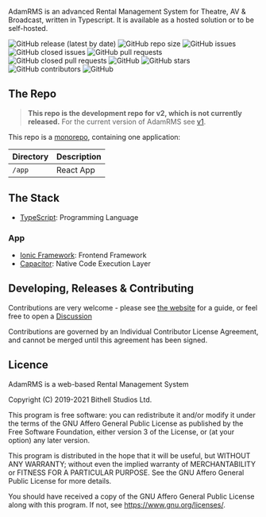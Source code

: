 AdamRMS is an advanced Rental Management System for Theatre, AV & Broadcast, written in Typescript. It is available as a hosted solution or to be self-hosted.

![GitHub release (latest by date)](https://img.shields.io/github/v/release/adam-rms/adam-rms-v2)
![GitHub repo size](https://img.shields.io/github/repo-size/adam-rms/adam-rms-v2)
![GitHub issues](https://img.shields.io/github/issues/adam-rms/adam-rms-v2)
![GitHub closed issues](https://img.shields.io/github/issues-closed/adam-rms/adam-rms-v2)
![GitHub pull requests](https://img.shields.io/github/issues-pr/adam-rms/adam-rms-v2)
![GitHub closed pull requests](https://img.shields.io/github/issues-pr-closed/adam-rms/adam-rms-v2)
![GitHub](https://img.shields.io/github/license/adam-rms/adam-rms-v2)
![GitHub stars](https://img.shields.io/github/stars/adam-rms/adam-rms-v2)
![GitHub contributors](https://img.shields.io/github/contributors/adam-rms/adam-rms-v2)
![GitHub](https://img.shields.io/github/release/adam-rms/adam-rms-v2/all)

## The Repo

> **This repo is the development repo for v2, which is not currently released.** For the current version of AdamRMS see [v1](https://github.com/adam-rms/adam-rms).

This repo is a [monorepo](https://www.atlassian.com/git/tutorials/monorepos), containing one application:

Directory|Description
:-----|:-----
`/app`|React App

## The Stack

- [TypeScript](https://github.com/microsoft/TypeScript): Programming Language

### App

- [Ionic Framework](https://github.com/ionic-team/ionic-framework): Frontend Framework
- [Capacitor](https://github.com/ionic-team/capacitor): Native Code Execution Layer

## Developing, Releases & Contributing 

Contributions are very welcome - please see [the website](https://adam-rms.com/contributing) for a guide, or feel free to open a [Discussion](https://github.com/adam-rms/adam-rms-v2/discussions)

Contributions are governed by an Individual Contributor License Agreement, and cannot be merged until this agreement has been signed.

## Licence

AdamRMS is a web-based Rental Management System

Copyright (C) 2019-2021 Bithell Studios Ltd.

This program is free software: you can redistribute it and/or modify
it under the terms of the GNU Affero General Public License as published
by the Free Software Foundation, either version 3 of the License, or
(at your option) any later version.

This program is distributed in the hope that it will be useful,
but WITHOUT ANY WARRANTY; without even the implied warranty of
MERCHANTABILITY or FITNESS FOR A PARTICULAR PURPOSE.  See the
GNU Affero General Public License for more details.

You should have received a copy of the GNU Affero General Public License
along with this program.  If not, see <https://www.gnu.org/licenses/>.